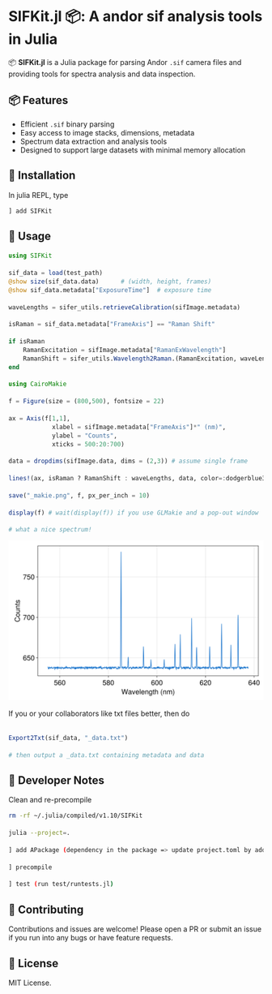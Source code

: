 # SIFKit.jl 📦: A andor sif analysis tools in Julia





📦 **SIFKit.jl** is a Julia package for parsing Andor `.sif` camera files and providing tools for spectra analysis and data inspection.

## 📦 Features

- Efficient `.sif` binary parsing
- Easy access to image stacks, dimensions, metadata
- Spectrum data extraction and analysis tools
- Designed to support large datasets with minimal memory allocation

## 🧪 Installation

In julia REPL, type

```julia REPL
] add SIFKit
```
## 🚀 Usage

```julia
using SIFKit

sif_data = load(test_path)
@show size(sif_data.data)      # (width, height, frames)
@show sif_data.metadata["ExposureTime"]  # exposure time

waveLengths = sifer_utils.retrieveCalibration(sifImage.metadata)

isRaman = sif_data.metadata["FrameAxis"] == "Raman Shift"

if isRaman
    RamanExcitation = sifImage.metadata["RamanExWavelength"]
    RamanShift = sifer_utils.Wavelength2Raman.(RamanExcitation, waveLengths)
end

using CairoMakie

f = Figure(size = (800,500), fontsize = 22)

ax = Axis(f[1,1], 
            xlabel = sifImage.metadata["FrameAxis"]*" (nm)",
            ylabel = "Counts",
            xticks = 500:20:700)

data = dropdims(sifImage.data, dims = (2,3)) # assume single frame

lines!(ax, isRaman ? RamanShift : waveLengths, data, color=:dodgerblue3, label="Frame 1")

save("_makie.png", f, px_per_inch = 10)

display(f) # wait(display(f)) if you use GLMakie and a pop-out window

# what a nice spectrum!
```
<img src="./test/neon_rows_138to150_after_x_calibration_3_makie.png" alt="Description" width="650"/>

If you or your collaborators like txt files better, then do

```julia

Export2Txt(sif_data, "_data.txt")

# then output a _data.txt containing metadata and data

```

## 🔧 Developer Notes


Clean and re-precompile

```bash
rm -rf ~/.julia/compiled/v1.10/SIFKit

julia --project=.

] add APackage (dependency in the package => update project.toml by adding APackage)

] precompile 

] test (run test/runtests.jl)
```

## 🤝 Contributing
Contributions and issues are welcome! Please open a PR or submit an issue if you run into any bugs or have feature requests.

## 📜 License
MIT License. 
